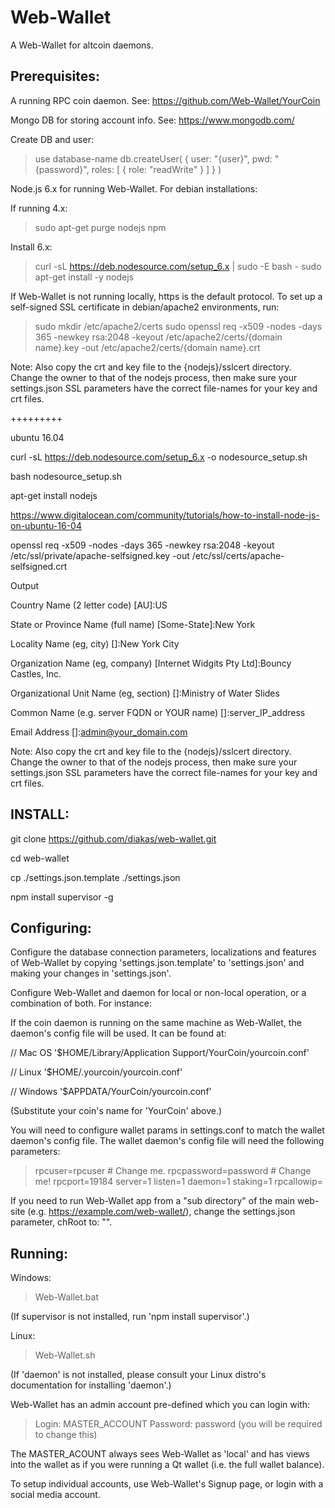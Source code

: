 # Web-Wallet

A Web-Wallet for altcoin daemons.


## Prerequisites:

A running RPC coin daemon. See: https://github.com/Web-Wallet/YourCoin

Mongo DB for storing account info. See: https://www.mongodb.com/

 Create DB and user:
 > use database-name
 > db.createUser( { user: "{user}", pwd: "{password}", roles: [ { role: "readWrite" } ] } )

Node.js 6.x for running Web-Wallet. For debian installations:

 If running 4.x:
 > sudo apt-get purge nodejs npm

 Install 6.x:
 > curl -sL https://deb.nodesource.com/setup_6.x | sudo -E bash -
 > sudo apt-get install -y nodejs

If Web-Wallet is not running locally, https is the default protocol.  To set up a self-signed SSL certificate in debian/apache2 environments, run:

 > sudo mkdir /etc/apache2/certs
 > sudo openssl req -x509 -nodes -days 365 -newkey rsa:2048 -keyout /etc/apache2/certs/{domain name}.key -out /etc/apache2/certs/{domain name}.crt

 Note: Also copy the crt and key file to the {nodejs}/sslcert directory. Change the owner to that of the nodejs process, then make sure your settings.json SSL parameters have the correct file-names for your key and crt files.

+++++++++

ubuntu 16.04

curl -sL https://deb.nodesource.com/setup_6.x -o nodesource_setup.sh

bash nodesource_setup.sh

apt-get install nodejs

https://www.digitalocean.com/community/tutorials/how-to-install-node-js-on-ubuntu-16-04

openssl req -x509 -nodes -days 365 -newkey rsa:2048 -keyout /etc/ssl/private/apache-selfsigned.key -out /etc/ssl/certs/apache-selfsigned.crt

Output

Country Name (2 letter code) [AU]:US

State or Province Name (full name) [Some-State]:New York

Locality Name (eg, city) []:New York City

Organization Name (eg, company) [Internet Widgits Pty Ltd]:Bouncy Castles, Inc.

Organizational Unit Name (eg, section) []:Ministry of Water Slides

Common Name (e.g. server FQDN or YOUR name) []:server_IP_address

Email Address []:admin@your_domain.com


 Note: Also copy the crt and key file to the {nodejs}/sslcert directory. Change the owner to that of the nodejs process, then make sure your settings.json SSL parameters have the correct file-names for your key and crt files.


## INSTALL:

git clone https://github.com/diakas/web-wallet.git

cd web-wallet

cp ./settings.json.template ./settings.json

npm install supervisor -g


## Configuring:

Configure the database connection parameters, localizations and features of Web-Wallet by copying 'settings.json.template' to 'settings.json' and making your changes in 'settings.json'.

Configure Web-Wallet and daemon for local or non-local operation, or a combination of both. For instance:

If the coin daemon is running on the same machine as Web-Wallet, the daemon's config file will be used. It can be found at:

 // Mac OS
 '$HOME/Library/Application Support/YourCoin/yourcoin.conf'

 // Linux
 '$HOME/.yourcoin/yourcoin.conf'

 // Windows
 '$APPDATA/YourCoin/yourcoin.conf'

(Substitute your coin's name for 'YourCoin' above.)

You will need to configure wallet params in settings.conf to match the wallet daemon's config file.  The wallet daemon's config file will need the following parameters:

 > rpcuser=rpcuser       # Change me.
 > rpcpassword=password  # Change me!
 > rpcport=19184
 > server=1
 > listen=1
 > daemon=1
 > staking=1
 > rpcallowip=<your IP address>

If you need to run Web-Wallet app from a "sub directory" of the main web-site (e.g. https://example.com/web-wallet/), change the settings.json parameter, chRoot to: "".


## Running:

Windows:

 > Web-Wallet.bat

 (If supervisor is not installed, run 'npm install supervisor'.)

Linux:

 > Web-Wallet.sh

 (If 'daemon' is not installed, please consult your Linux distro's documentation for installing 'daemon'.)

Web-Wallet has an admin account pre-defined which you can login with:

 > Login:    MASTER_ACCOUNT
 > Password: password  (you will be required to change this)

The MASTER_ACOUNT always sees Web-Wallet as 'local' and has views into the wallet as if you were running a Qt wallet (i.e. the full wallet balance).

To setup individual accounts, use Web-Wallet's Signup page, or login with a social media account.

